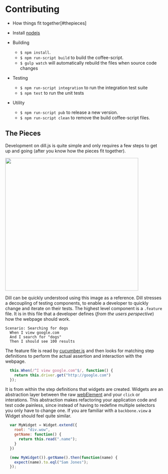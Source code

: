 Contributing
=====

* How things fit together[#thepieces]

* Install [nodejs](http://nodejs.org)

* Building
  * `$ npm install`.
  * `$ npm run-script build` to build the coffee-script.
  * `$ gulp watch` will automatically rebuild the files when source code changes

* Testing
  * `$ npm run-script integration` to run the integration test suite
  * `$ npm test` to run the unit tests

* Utility
  * `$ npm run-script pub` to release a new version.
  * `$ npm run-script clean` to remove the build coffee-script files.



## The Pieces

Development on dill.js is quite simple and only requires a few steps to get up and going (after you know how the pieces fit together).

<img src="http://i.imgur.com/vS0Zexq.png" width="424px"/>

Dill can be quickly understood using this image as a reference.
Dill stresses a decoupling of testing components, to enable a developer to quickly change and iterate on their tests.
The highest level component is a `.feature` file. It is in this file that a developer defines (*from the users perspective*) how the webpage should work.

```cucumber
Scenario: Searching for dogs
  When I view google.com
  And I search for "dogs"
  Then I should see 100 results
```

The feature file is read by [cucumber.js](https://github.com/cucumber/cucumber-js) and then looks for matching step definitions to perform the actual assertion and interaction with the webpage.

```js
  this.When(/^I view google.com"$/, function() {
    return this.driver.get("http://google.com")
  });
```

It is from within the step definitions that widgets are created. Widgets are an abstraction layer between the raw [webElement](http://selenium.googlecode.com/git/docs/api/javascript/class_webdriver_WebElement.html) and your `click` or interations.
This abstraction makes refactoring your application code and test code painless, since instead of having to redefine multiple selectors you only have to change one.
If you are familiar with a `backbone.view` a Widget should feel quite similar.

```js
  var MyWidget = Widget.extend({
    root: "div.wow",
    getName: function() {
      return this.read(".name");
    }
  })

  (new MyWidget()).getName().then(function(name) {
    expect(name).to.eql("Sam Jones");
  });
```

